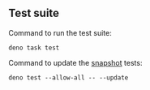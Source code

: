 ## Test suite

Command to run the test suite:

    deno task test

Command to update the [snapshot] tests:

    deno test --allow-all -- --update

[snapshot]: https://jsr.io/@std/testing/doc/snapshot

